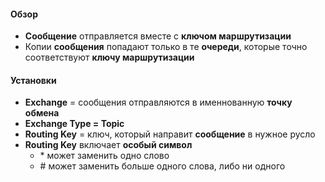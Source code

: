 #### Обзор
- **Сообщение** отправляется вместе с **ключом маршрутизации**
- Копии **сообщения** попадают только в те **очереди**, которые точно соответствуют **ключу маршрутизации**

#### Установки
- **Exchange** = сообщения отправляются в именнованную **точку обмена**
- **Exchange Type = Topic**
- **Routing Key** = ключ, который направит **сообщение** в нужное русло
- **Routing Key** включает **особый символ**
    - \* может заменить одно слово
    - \# может заменить больше одного слова, либо ни одного